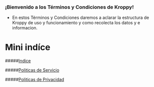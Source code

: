 ![]()
### ¡Bienvenido a los Términos y Condiciones de Kroppy!

- En estos Términos y Condiciones daremos a aclarar la estructura de Kroppy de uso y funcionamiento y como recolecta los datos y e informacion.


# Mini indíce


#####[Indice](")

#####[Politicas de Servicio](*)

#####[Politicas de Privacidad](*)